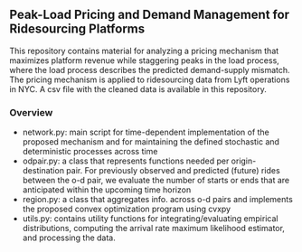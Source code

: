 ## Peak-Load Pricing and Demand Management for Ridesourcing Platforms
This repository contains material for analyzing a pricing mechanism that maximizes platform revenue while staggering peaks in the load process, where the load process describes the predicted demand-supply mismatch.
The pricing mechanism is applied to ridesourcing data from Lyft operations in NYC. A csv file with the cleaned data is available in this repository.

### Overview
  * network.py: main script for time-dependent implementation of the proposed mechanism and for maintaining the defined stochastic and deterministic processes across time
  * odpair.py: a class that represents functions needed per origin-destination pair. For previously observed and predicted (future) rides between the o-d pair, we evaluate the number of starts or ends that are anticipated within the upcoming time horizon
  * region.py: a class that aggregates info. across o-d pairs and implements the proposed convex optimization program using cvxpy
  * utils.py: contains utility functions for integrating/evaluating empirical distributions, computing the arrival rate maximum likelihood estimator, and processing the data.
  
